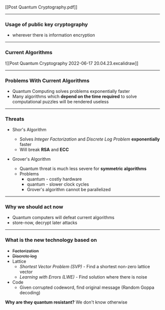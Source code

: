 [[Post Quantum Cryptography.pdf]]

___
### Usage of public key cryptography
- wherever there is information encryption

___
### Current Algorithms
![[Post Quantum Cryptography 2022-06-17 20.04.23.excalidraw]]

___
### Problems With Current Algorithms
- Quantum Computing solves problems exponentially faster
- Many algorithms which **depend on the time required** to solve computational puzzles will be rendered useless

___
### Threats
- Shor's Algorithm
	- Solves *Integer Factorization* and *Discrete Log Problem* **exponentially** faster
	- Will break **RSA** and **ECC**

- Grover's Algorithm
	- Quantum threat is much less severe for **symmetric algorithms**
	- Problems
		- quantum - costly hardware
		- quantum - slower clock cycles
		- Grover's algorithm cannot be parallelized

___
### Why we should act now
- Quantum computers will defeat current algorithms
- store-now, decrypt later attacks

___
### What is the new technology based on
- ~~Factorization~~
- ~~Discrete log~~
- Lattice
	- *Shortest Vector Problem (SVP)* - Find a shortest non-zero lattice vector
	- *Learning with Errors (LWE)* - Find solution where there is noise
- Code
	- Given corrupted codeword, find original message (Random Goppa decoding)

**Why are they quantum resistant?**
We don't know otherwise